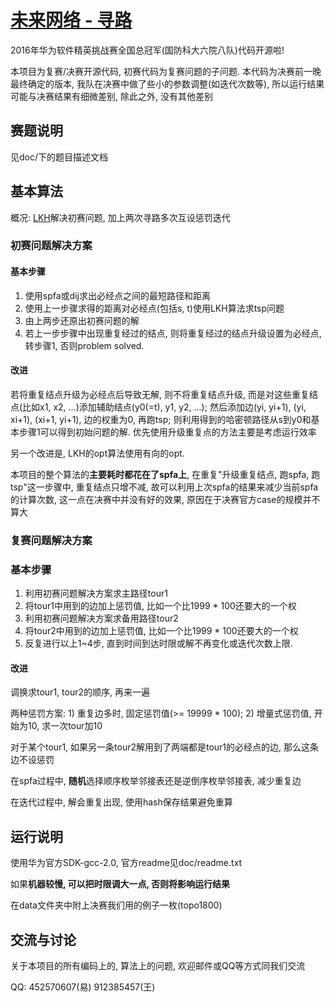 [未来网络 - 寻路](http://codecraft.huawei.com/home/index)
=================

2016年华为软件精英挑战赛全国总冠军(国防科大六院八队)代码开源啦!

本项目为复赛/决赛开源代码, 初赛代码为复赛问题的子问题.
本代码为决赛前一晚最终确定的版本, 我队在决赛中做了些小的参数调整(如迭代次数等), 所以运行结果可能与决赛结果有细微差别, 除此之外, 没有其他差别


赛题说明
--------

见doc/下的题目描述文档


基本算法
--------

概况: [LKH](http://www.akira.ruc.dk/~keld/research/LKH/)解决初赛问题, 加上两次寻路多次互设惩罚迭代

### 初赛问题解决方案

#### 基本步骤

1. 使用spfa或dij求出必经点之间的最短路径和距离
2. 使用上一步骤求得的距离对必经点(包括s, t)使用LKH算法求tsp问题
3. 由上两步还原出初赛问题的解
4. 若上一步步骤中出现重复经过的结点, 则将重复经过的结点升级设置为必经点, 转步骤1, 否则problem solved.

#### 改进

若将重复结点升级为必经点后导致无解, 则不将重复结点升级, 而是对这些重复结点(比如x1, x2, ...)添加辅助结点(y0(=t), y1, y2, ...); 然后添加边(yi, yi+1), (yi, xi+1), (xi+1, yi+1), 边的权重为0, 再跑tsp; 则利用得到的哈密顿路径从s到y0和基本步骤1可以得到初始问题的解. 优先使用升级重复点的方法主要是考虑运行效率

另一个改进是, LKH的opt算法使用有向的opt.

本项目的整个算法的**主要耗时都花在了spfa上**, 在重复"升级重复结点, 跑spfa, 跑tsp"这一步骤中, 重复结点只增不减, 故可以利用上次spfa的结果来减少当前spfa的计算次数, 这一点在决赛中并没有好的效果, 原因在于决赛官方case的规模并不算大

### 复赛问题解决方案

### 基本步骤

1. 利用初赛问题解决方案求主路径tour1
2. 将tour1中用到的边加上惩罚值, 比如一个比1999 * 100还要大的一个权
3. 利用初赛问题解决方案求备用路径tour2
4. 将tour2中用到的边加上惩罚值, 比如一个比1999 * 100还要大的一个权
5. 反复进行以上1~4步, 直到时间到达时限或解不再变化或迭代次数上限.

#### 改进

调换求tour1, tour2的顺序, 再来一遍

两种惩罚方案: 1) 重复边多时, 固定惩罚值(>= 19999 * 100); 2) 增量式惩罚值, 开始为10, 求一次tour加10

对于某个tour1, 如果另一条tour2解用到了两端都是tour1的必经点的边, 那么这条边不设惩罚

在spfa过程中, **随机**选择顺序枚举邻接表还是逆倒序枚举邻接表, 减少重复边

在迭代过程中, 解会重复出现, 使用hash保存结果避免重算


运行说明
--------

使用华为官方SDK-gcc-2.0, 官方readme见doc/readme.txt

如果**机器较慢, 可以把时限调大一点, 否则将影响运行结果**

在data文件夹中附上决赛我们用的例子一枚(topo1800)


交流与讨论
----------

关于本项目的所有编码上的, 算法上的问题, 欢迎邮件或QQ等方式同我们交流

QQ: 452570607(易) 912385457(王)